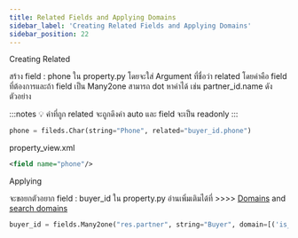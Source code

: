 ```yaml
---
title: Related Fields and Applying Domains
sidebar_label: 'Creating Related Fields and Applying Domains'
sidebar_position: 22
---
```


Creating Related

สร้าง field : phone ใน property.py โดยจะใส่ Argument ที่ชื่อว่า related โดยค่าคือ field ที่ต้องการและถ้า field เป็น Many2one สามารถ dot หาค่าได้ เช่น partner_id.name ดังตัวอย่าง

:::notes
💡 ค่าที่ถูก related จะถูกดึงค่า auto และ field จะเป็น readonly
:::

```python
phone = fileds.Char(string="Phone", related="buyer_id.phone")
```

property_view.xml

```xml
<field name="phone"/>
```

Applying

จะขอยกตัวอยาก field : buyer_id ใน property.py อ่านเพิ่มเติมได้ที่ >>>> [Domains](https://www.odoo.com/documentation/17.0/developer/tutorials/backend.html?highlight=applying%20domains#domains) and [search domains](https://www.odoo.com/documentation/17.0/developer/reference/backend/orm.html#reference-orm-domains)

```python
buyer_id = fields.Many2one("res.partner", string="Buyer", domain=[('is_company', '=', True)])
```